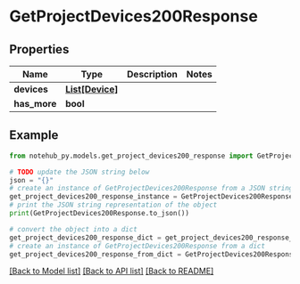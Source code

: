 # GetProjectDevices200Response


## Properties

Name | Type | Description | Notes
------------ | ------------- | ------------- | -------------
**devices** | [**List[Device]**](Device.md) |  | 
**has_more** | **bool** |  | 

## Example

```python
from notehub_py.models.get_project_devices200_response import GetProjectDevices200Response

# TODO update the JSON string below
json = "{}"
# create an instance of GetProjectDevices200Response from a JSON string
get_project_devices200_response_instance = GetProjectDevices200Response.from_json(json)
# print the JSON string representation of the object
print(GetProjectDevices200Response.to_json())

# convert the object into a dict
get_project_devices200_response_dict = get_project_devices200_response_instance.to_dict()
# create an instance of GetProjectDevices200Response from a dict
get_project_devices200_response_from_dict = GetProjectDevices200Response.from_dict(get_project_devices200_response_dict)
```
[[Back to Model list]](../README.md#documentation-for-models) [[Back to API list]](../README.md#documentation-for-api-endpoints) [[Back to README]](../README.md)


